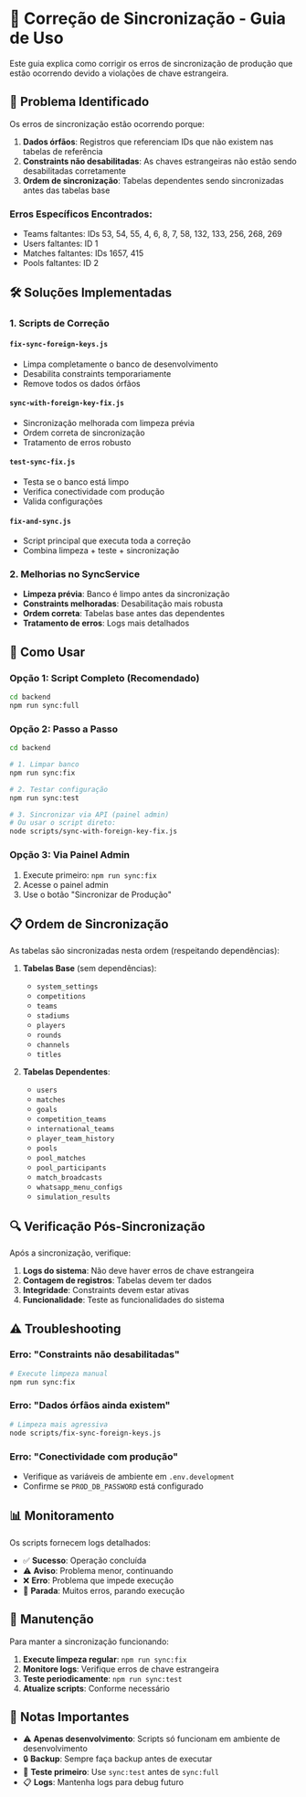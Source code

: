 # 🔧 Correção de Sincronização - Guia de Uso

Este guia explica como corrigir os erros de sincronização de produção que estão ocorrendo devido a violações de chave estrangeira.

## 🚨 Problema Identificado

Os erros de sincronização estão ocorrendo porque:

1. **Dados órfãos**: Registros que referenciam IDs que não existem nas tabelas de referência
2. **Constraints não desabilitadas**: As chaves estrangeiras não estão sendo desabilitadas corretamente
3. **Ordem de sincronização**: Tabelas dependentes sendo sincronizadas antes das tabelas base

### Erros Específicos Encontrados:
- Teams faltantes: IDs 53, 54, 55, 4, 6, 8, 7, 58, 132, 133, 256, 268, 269
- Users faltantes: ID 1
- Matches faltantes: IDs 1657, 415
- Pools faltantes: ID 2

## 🛠️ Soluções Implementadas

### 1. Scripts de Correção

#### `fix-sync-foreign-keys.js`
- Limpa completamente o banco de desenvolvimento
- Desabilita constraints temporariamente
- Remove todos os dados órfãos

#### `sync-with-foreign-key-fix.js`
- Sincronização melhorada com limpeza prévia
- Ordem correta de sincronização
- Tratamento de erros robusto

#### `test-sync-fix.js`
- Testa se o banco está limpo
- Verifica conectividade com produção
- Valida configurações

#### `fix-and-sync.js`
- Script principal que executa toda a correção
- Combina limpeza + teste + sincronização

### 2. Melhorias no SyncService

- **Limpeza prévia**: Banco é limpo antes da sincronização
- **Constraints melhoradas**: Desabilitação mais robusta
- **Ordem correta**: Tabelas base antes das dependentes
- **Tratamento de erros**: Logs mais detalhados

## 🚀 Como Usar

### Opção 1: Script Completo (Recomendado)
```bash
cd backend
npm run sync:full
```

### Opção 2: Passo a Passo
```bash
cd backend

# 1. Limpar banco
npm run sync:fix

# 2. Testar configuração
npm run sync:test

# 3. Sincronizar via API (painel admin)
# Ou usar o script direto:
node scripts/sync-with-foreign-key-fix.js
```

### Opção 3: Via Painel Admin
1. Execute primeiro: `npm run sync:fix`
2. Acesse o painel admin
3. Use o botão "Sincronizar de Produção"

## 📋 Ordem de Sincronização

As tabelas são sincronizadas nesta ordem (respeitando dependências):

1. **Tabelas Base** (sem dependências):
   - `system_settings`
   - `competitions`
   - `teams`
   - `stadiums`
   - `players`
   - `rounds`
   - `channels`
   - `titles`

2. **Tabelas Dependentes**:
   - `users`
   - `matches`
   - `goals`
   - `competition_teams`
   - `international_teams`
   - `player_team_history`
   - `pools`
   - `pool_matches`
   - `pool_participants`
   - `match_broadcasts`
   - `whatsapp_menu_configs`
   - `simulation_results`

## 🔍 Verificação Pós-Sincronização

Após a sincronização, verifique:

1. **Logs do sistema**: Não deve haver erros de chave estrangeira
2. **Contagem de registros**: Tabelas devem ter dados
3. **Integridade**: Constraints devem estar ativas
4. **Funcionalidade**: Teste as funcionalidades do sistema

## ⚠️ Troubleshooting

### Erro: "Constraints não desabilitadas"
```bash
# Execute limpeza manual
npm run sync:fix
```

### Erro: "Dados órfãos ainda existem"
```bash
# Limpeza mais agressiva
node scripts/fix-sync-foreign-keys.js
```

### Erro: "Conectividade com produção"
- Verifique as variáveis de ambiente em `.env.development`
- Confirme se `PROD_DB_PASSWORD` está configurado

## 📊 Monitoramento

Os scripts fornecem logs detalhados:

- ✅ **Sucesso**: Operação concluída
- ⚠️ **Aviso**: Problema menor, continuando
- ❌ **Erro**: Problema que impede execução
- 🛑 **Parada**: Muitos erros, parando execução

## 🔄 Manutenção

Para manter a sincronização funcionando:

1. **Execute limpeza regular**: `npm run sync:fix`
2. **Monitore logs**: Verifique erros de chave estrangeira
3. **Teste periodicamente**: `npm run sync:test`
4. **Atualize scripts**: Conforme necessário

## 📝 Notas Importantes

- ⚠️ **Apenas desenvolvimento**: Scripts só funcionam em ambiente de desenvolvimento
- 🔒 **Backup**: Sempre faça backup antes de executar
- 🧪 **Teste primeiro**: Use `sync:test` antes de `sync:full`
- 📋 **Logs**: Mantenha logs para debug futuro

